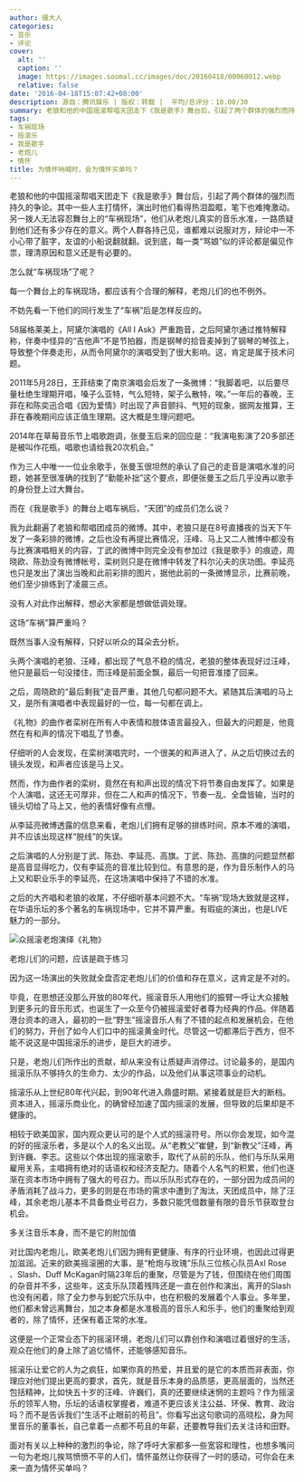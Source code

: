 ```yaml
---
author: 骚大人
categories:
- 音乐
- 评论
cover:
  alt: ''
  caption: ''
  image: https://images.soomal.cc/images/doc/20160418/00060012.webp
  relative: false
date: '2016-04-18T15:07:42+08:00'
description: 源自：腾讯娱乐 | 版权：转载 |  平均/总评分：10.00/30
summary: 老狼和他的中国摇滚帮唱天团走下《我是歌手》舞台后，引起了两个群体的强烈而持久的争论。其中一些人主打情怀，演出时他们看得热泪盈眶，笔下也难掩激动。另一拨人无法容忍舞台上的“车祸现场”，他们从老炮儿真实的音乐水准，一路质疑到他们还有多少存在的意义……
tags:
- 车祸现场
- 摇滚乐
- 我是歌手
- 老炮儿
- 情怀
title: 为情怀呐喊时，会为情怀买单吗？
---
```


老狼和他的中国摇滚帮唱天团走下《我是歌手》舞台后，引起了两个群体的强烈而持久的争论。其中一些人主打情怀，演出时他们看得热泪盈眶，笔下也难掩激动。另一拨人无法容忍舞台上的“车祸现场”，他们从老炮儿真实的音乐水准，一路质疑到他们还有多少存在的意义。两个人群各持己见，谁都难以说服对方，辩论中一不小心带了脏字，友谊的小船说翻就翻。说到底，每一类“骂娘”似的评论都是偏见作祟，理清原因和意义还是有必要的。

怎么就“车祸现场”了呢？

每一个舞台上的车祸现场，都应该有个合理的解释，老炮儿们的也不例外。

不妨先看一下他们的同行发生了“车祸”后是怎样反应的。

58届格莱美上，阿黛尔演唱的《All I Ask》严重跑音，之后阿黛尔通过推特解释称，伴奏中怪异的“吉他声”不是节拍器，而是钢琴的拾音麦掉到了钢琴的琴弦上，导致整个伴奏走形，从而令阿黛尔的演唱受到了很大影响。这，肯定是属于技术问题。

2011年5月28日，王菲结束了南京演唱会后发了一条微博：“我脚着吧，以后要尽量杜绝生理期开唱，嗓子么亚特，气么短特，架子么散特，唉。”一年后的春晚，王菲在和陈奕迅合唱《因为爱情》时出现了声音颤抖、气短的现象，据网友推算，王菲在春晚期间应该正值生理期。这大概是生理问题吧。

2014年在草莓音乐节上唱歌跑调，张曼玉后来的回应是：“我演电影演了20多部还是被叫作花瓶，唱歌也请给我20次机会。”

作为三人中唯一一位业余歌手，张曼玉很坦然的承认了自己的走音是演唱水准的问题，她甚至很准确的找到了“勤能补拙”这个要点，即便张曼玉之后几乎没再以歌手的身份登上过大舞台。

而在《我是歌手》的舞台上唱车祸后，“天团”的成员们怎么说？

我为此翻遍了老狼和帮唱团成员的微博。其中，老狼只是在8号直播夜的当天下午发了一条彩排的微博，之后也没有再提比赛情况，汪峰、马上又二人微博中都没有与比赛演唱相关的内容，丁武的微博中则完全没有参加过《我是歌手》的痕迹，周晓欧、陈劲没有微博帐号，栾树则只是在微博中转发了科尔沁夫的庆功图。李延亮也只是发出了演出当晚和此前彩排的图片，据他此前的一条微博显示，比赛前晚，他们至少排练到了凌晨三点。

没有人对此作出解释，想必大家都是想做低调处理。

这场“车祸”算严重吗？

既然当事人没有解释，只好以听众的耳朵去分析。

头两个演唱的老狼、汪峰，都出现了气息不稳的情况，老狼的整体表现好过汪峰，他只是最后一句没搂住，而汪峰是前面全飘，最后一句把音准搂了回来。

之后，周晓欧的“最后剩我”走音严重，其他几句都问题不大。紧随其后演唱的马上又，是所有演唱者中表现最好的一位，每一句都在调上。

《礼物》的曲作者栾树在所有人中表情和肢体语言最投入，但最大的问题是，他竟然在有和声的情况下唱乱了节奏。

仔细听的人会发现，在栾树演唱完时，一个很美的和声进入了，从之后切换过去的镜头发现，和声者应该是马上又。

然而，作为曲作者的栾树，竟然在有和声出现的情况下将节奏自由发挥了。如果是个人演唱，这还无可厚非，但在二人和声的情况下，节奏一乱、全盘皆输，当时的镜头切给了马上又，他的表情好像有点懵。

从李延亮微博透露的信息来看，老炮儿们拥有足够的排练时间，原本不难的演唱，并不应该出现这样“脱线”的失误。

之后演唱的人分别是丁武、陈劲、李延亮、高旗。丁武、陈劲、高旗的问题显然都是高音显得吃力，仅有李延亮的音准比较到位。有意思的是，作为音乐制作人的马上又和职业乐手的李延亮，在这场演唱中保持了不错的水准。

之后的大齐唱和老狼的收尾，不仔细听基本问题不大。“车祸”现场大致就是这样，在华语乐坛的多个著名的车祸现场中，它并不算严重。有瑕疵的演出，也是LIVE魅力的一部分。

![众摇滚老炮演绎《礼物》](https://images.soomal.cc/images/doc/20160418/00060012.webp)





老炮儿们的问题，应该是疏于练习

因为这一场演出的失败就全盘否定老炮儿们的价值和存在意义，这肯定是不对的。

毕竟，在思想还没那么开放的80年代，摇滚音乐人用他们的振臂一呼让大众接触到更多元的音乐形式，也诞生了一众至今仍被摇滚爱好者尊为经典的作品。伴随着港台资本的进入，最初的一批“野生”摇滚音乐人有了不错的起点和发展机会，在他们的努力，开创了如今人们口中的摇滚黄金时代。尽管这一切都滞后于西方，但不能不说这是中国摇滚乐的进步，是巨大的进步。

只是，老炮儿们所作出的贡献，却从来没有让质疑声消停过。讨论最多的，是国内摇滚乐队不够持久的生命力、太少的作品，以及他们从事这项事业的动机。

摇滚乐从上世纪80年代兴起，到90年代进入鼎盛时期。紧接着就是巨大的断档。资本进入，摇滚乐商业化，的确曾经加速了国内摇滚的发展，但导致的后果却是不健康的。

相较于欧美国家，国内观众更认可的是个人式的摇滚符号。所以你会发现，如今混的好的摇滚乐者，多是以个人的名义出现。从“老教父”崔健，到“新教父”汪峰，再到许巍、李志。这些以个体出现的摇滚歌手，取代了从前的乐队，他们与乐队采用雇用关系，主唱拥有绝对的话语权和经济支配力。随着个人名气的积累，他们也逐渐在资本市场中拥有了强大的号召力。而以乐队形式存在的，一部分因为成员间的矛盾消耗了战斗力，更多的则是在市场的需求中遭到了淘汰，天团成员中，除了汪峰，其余老炮儿基本不具备商业号召力，多数只能凭借数量有限的音乐节获取登台机会。

多关注音乐本身，而不是它的附加值

对比国内老炮儿，欧美老炮儿们因为拥有更健康、有序的行业环境，也因此过得更加滋润。近来的欧美摇滚圈的大事，是“枪炮与玫瑰”乐队三位核心队员Axl Rose 、Slash、Duff McKagan时隔23年后的重聚，尽管是为了钱，但围绕在他们周围的杂音并不多，这些年，这支乐队顶着残阵还是一直在创作和演出，离开的Slash也没有闲着，除了全力参与到蛇穴乐队中，也在积极的发展着个人事业。多年里，他们都未曾远离舞台，加之本身都是水准极高的音乐人和乐手，他们的重聚给到观者的，除了情怀，还保有着正常的水准。

这便是一个正常业态下的摇滚环境，老炮儿们可以靠创作和演唱过着很好的生活，观众在他们的身上除了追忆情怀，还能够感知音乐。

摇滚乐让爱它的人为之疯狂，如果你真的热爱，并且爱的是它的本质而非表面，你理应对他们提出更高的要求，首先，就是音乐本身的品质感，更高层面的，当然还包括精神，比如快五十岁的汪峰、许巍们，真的还要继续迷惘的主题吗？作为摇滚乐的领军人物，乐坛的话语权掌握者，难道不更应该关注公益、环保、教育、政治吗？而不是告诉我们“生活不止眼前的苟且”。你看写出这句歌词的高晓松，身为阿里音乐的董事长，自己拿着一点都不苟且的年薪，还要教导我们去关注诗和田野。

面对有关以上种种的激烈的争论，除了呼吁大家都多一些宽容和理性，也想多嘴问一句为老炮儿挨骂愤愤不平的人们，情怀虽然让你获得了一时的感动，可你会在未来一直为情怀买单吗？